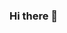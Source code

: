 ### Hi there 👋

<!--
**LaurieClu/LaurieClu** is a ✨ _special_ ✨ repository because its `README.md` (this file) appears on your GitHub profile.

<p align=”center”>

<img width=”200" height=”200" src=”https://user-images.githubusercontent.com/59483905/146216766-c0166853-7fcc-4077-bc81-e30d60d633c8.png" alt=”my banner”>

</p>

Here are some ideas to get you started:

- 🔭 I’m currently working on ...
- 🌱 I’m currently learning ...
- 👯 I’m looking to collaborate on ...
- 🤔 I’m looking for help with ...
- 💬 Ask me about ...
- 📫 How to reach me: ...
- 😄 Pronouns: ...
- ⚡ Fun fact: ...
-->
